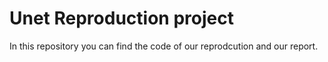 # Unet Reproduction project

In this repository you can find the code of our reprodcution and our report.
